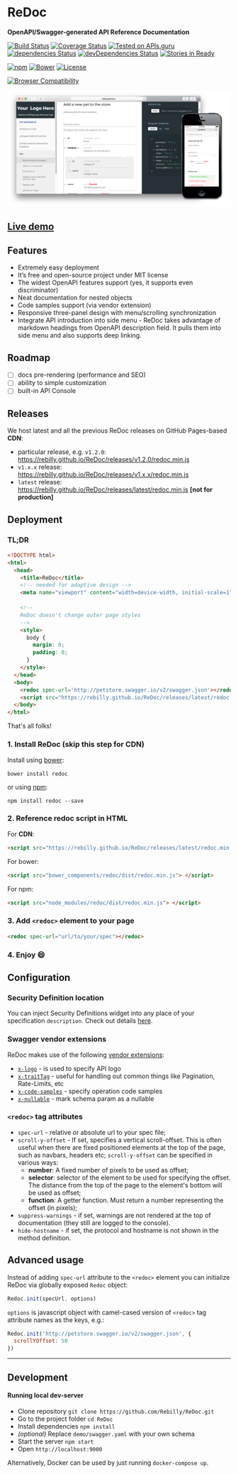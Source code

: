 # ReDoc
**OpenAPI/Swagger-generated API Reference Documentation**

[![Build Status](https://travis-ci.org/Rebilly/ReDoc.svg?branch=master)](https://travis-ci.org/Rebilly/ReDoc) [![Coverage Status](https://coveralls.io/repos/Rebilly/ReDoc/badge.svg?branch=master&service=github)](https://coveralls.io/github/Rebilly/ReDoc?branch=master) [![Tested on APIs.guru](http://api.apis.guru/badges/tested_on.svg)](https://APIs.guru) [![dependencies Status](https://david-dm.org/Rebilly/ReDoc/status.svg)](https://david-dm.org/Rebilly/ReDoc) [![devDependencies Status](https://david-dm.org/Rebilly/ReDoc/dev-status.svg)](https://david-dm.org/Rebilly/ReDoc#info=devDependencies) [![Stories in Ready](https://badge.waffle.io/Rebilly/ReDoc.png?label=ready&title=Ready)](https://waffle.io/Rebilly/ReDoc)

[![npm](http://img.shields.io/npm/v/redoc.svg)](https://www.npmjs.com/package/redoc) [![Bower](http://img.shields.io/bower/v/redoc.svg)](http://bower.io/) [![License](https://img.shields.io/npm/l/redoc.svg)](https://github.com/Rebilly/ReDoc/blob/master/LICENSE)

[![Browser Compatibility](https://saucelabs.com/browser-matrix/redoc.svg)](https://saucelabs.com/u/redoc)

![ReDoc demo](demo/redoc-demo.png)

## [Live demo](http://rebilly.github.io/ReDoc/)

## Features
- Extremely easy deployment
- It’s free and open-source project under MIT license
- The widest OpenAPI features support (yes, it supports even discriminator)
- Neat documentation for nested objects
- Code samples support (via vendor extension)
- Responsive three-panel design with menu/scrolling synchronization
- Integrate API introduction into side menu - ReDoc takes advantage of markdown headings from OpenAPI description field. It pulls them into side menu and also supports deep linking.

## Roadmap
  - [ ] docs pre-rendering (performance and SEO)
  - [ ] ability to simple customization
  - [ ] built-in API Console

## Releases
We host latest and all the previous ReDoc releases on GitHub Pages-based **CDN**:
- particular release, e.g. `v1.2.0`: https://rebilly.github.io/ReDoc/releases/v1.2.0/redoc.min.js
- `v1.x.x` release: https://rebilly.github.io/ReDoc/releases/v1.x.x/redoc.min.js
- `latest` release: https://rebilly.github.io/ReDoc/releases/latest/redoc.min.js **[not for production]**

## Deployment

### TL;DR

```html
<!DOCTYPE html>
<html>
  <head>
    <title>ReDoc</title>
    <!-- needed for adaptive design -->
    <meta name="viewport" content="width=device-width, initial-scale=1">

    <!--
    ReDoc doesn't change outer page styles
    -->
    <style>
      body {
        margin: 0;
        padding: 0;
      }
    </style>
  </head>
  <body>
    <redoc spec-url='http://petstore.swagger.io/v2/swagger.json'></redoc>
    <script src="https://rebilly.github.io/ReDoc/releases/latest/redoc.min.js"> </script>
  </body>
</html>
```
That's all folks!

### 1. Install ReDoc (skip this step for CDN)
Install using [bower](bower.io):

    bower install redoc

or using [npm](https://docs.npmjs.com/getting-started/what-is-npm):

    npm install redoc --save

### 2. Reference redoc script in HTML
For **CDN**:
```html
<script src="https://rebilly.github.io/ReDoc/releases/latest/redoc.min.js"> </script>
```

For bower:
```html
<script src="bower_components/redoc/dist/redoc.min.js"> </script>
```
For npm:
```html
<script src="node_modules/redoc/dist/redoc.min.js"> </script>
```

### 3. Add `<redoc>` element to your page
```html
<redoc spec-url="url/to/your/spec"></redoc>
```

### 4. Enjoy :smile:

## Configuration

### Security Definition location
You can inject Security Definitions widget into any place of your specification `description`. Check out details [here](docs/security-definitions-injection.md).

### Swagger vendor extensions
ReDoc makes use of the following [vendor extensions](http://swagger.io/specification/#vendorExtensions):
* [`x-logo`](docs/redoc-vendor-extensions.md#x-logo) - is used to specify API logo
* [`x-traitTag`](docs/redoc-vendor-extensions.md#x-traitTag) - useful for handling out common things like Pagination, Rate-Limits, etc
* [`x-code-samples`](docs/redoc-vendor-extensions.md#x-code-samples) - specify operation code samples
* [`x-nullable`](docs/redoc-vendor-extensions.md#nullable) - mark schema param as a nullable

### `<redoc>` tag attributes
* `spec-url` - relative or absolute url to your spec file;
* `scroll-y-offset` - If set, specifies a vertical scroll-offset. This is often useful when there are fixed positioned elements at the top of the page, such as navbars, headers etc;
`scroll-y-offset` can be specified in various ways:
  * **number**: A fixed number of pixels to be used as offset;
  * **selector**: selector of the element to be used for specifying the offset. The distance from the top of the page to the element's bottom will be used as offset;
  * **function**: A getter function. Must return a number representing the offset (in pixels);
* `suppress-warnings` - if set, warnings are not rendered at the top of documentation (they still are logged to the console).
* `hide-hostname` - if set, the protocol and hostname is not shown in the method definition.

## Advanced usage
Instead of adding `spec-url` attribute to the `<redoc>` element you can initialize ReDoc via globally exposed `Redoc` object:
```js
Redoc.init(specUrl, options)
```

`options` is javascript object with camel-cased version of `<redoc>` tag attribute names as the keys, e.g.:
```js
Redoc.init('http://petstore.swagger.io/v2/swagger.json', {
  scrollYOffset: 50
})
```

-----------
## Development
#### Running local dev-server
- Clone repository
`git clone https://github.com/Rebilly/ReDoc.git`
- Go to the project folder
`cd ReDoc`
- Install dependencies
`npm install`
- _(optional)_ Replace `demo/swagger.yaml` with your own schema
- Start the server
`npm start`
- Open `http://localhost:9000`

Alternatively, Docker can be used by just running `docker-compose up`.
